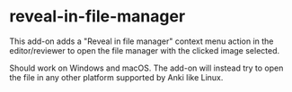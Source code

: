 # reveal-in-file-manager

This add-on adds a "Reveal in file manager" context menu action in the editor/reviewer to open the file manager with the clicked image selected.

Should work on Windows and macOS. The add-on will instead try to open the file in any other platform supported by Anki like Linux.
